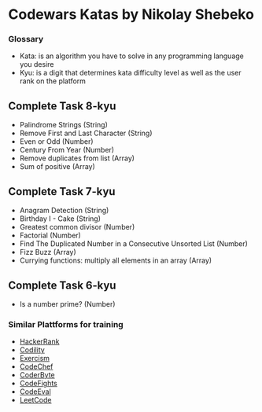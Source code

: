 <h1>Codewars Katas by Nikolay Shebeko</h1>

### Glossary

- Kata: is an algorithm you have to solve in any programming language you desire
- Kyu: is a digit that determines kata difficulty level as well as the user rank on the platform

## Complete Task 8-kyu

- Palindrome Strings (String)
- Remove First and Last Character (String)
- Even or Odd (Number)
- Century From Year (Number)
- Remove duplicates from list (Array)
- Sum of positive (Array)

## Complete Task 7-kyu

- Anagram Detection (String)
- Birthday I - Cake (String)
- Greatest common divisor (Number)
- Factorial (Number)
- Find The Duplicated Number in a Consecutive Unsorted List (Number)
- Fizz Buzz (Array)
- Currying functions: multiply all elements in an array (Array)

## Complete Task 6-kyu

- Is a number prime? (Number)

### Similar Plattforms for training

- [HackerRank](https://www.hackerrank.com)
- [Codility](https://codility.com)
- [Exercism](http://exercism.io)
- [CodeChef](https://www.codechef.com)
- [CoderByte](https://coderbyte.com)
- [CodeFights](https://codefights.com)
- [CodeEval](https://www.codeeval.com)
- [LeetCode](https://leetcode.com)